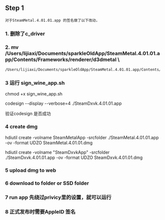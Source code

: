 ## Step 1
    对于SteamMetal.4.01.01.app 的签名做了以下改动，

### 1. 删除了c_driver 
### 2. mv /Users/lijiaxi/Documents/sparkleOldApp/SteamMetal.4.01.01.app/Contents/Frameworks/renderer/d3dmetal \
    /Users/lijiaxi/Documents/sparkleOldApp/SteamMetal.4.01.01.app/Contents/Resources/

### 3 运行 sign_wine_app.sh

chmod +x sign_wine_app.sh

codesign --display --verbose=4 ./SteamDxvk.4.01.01.app 

验证codesign 是否成功


### 4 create dmg
hdiutil create -volname SteamMetalApp -srcfolder ./SteamMetal.4.01.01.app -ov -format UDZO SteamMetal.4.01.01.dmg

hdiutil create -volname "SteamDxvkApp" -srcfolder ./SteamDxvk.4.01.01.app -ov -format UDZO SteamDxvk.4.01.01.dmg


### 5 upload dmg to web

### 6 download to folder or SSD folder

### 7 run app 先绕过privicy里的设置，就可以运行

### 8 正式发布时需要AppleID 签名



